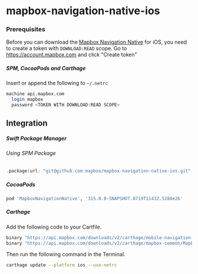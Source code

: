 # mapbox-navigation-native-ios

### Prerequisites

Before you can download the [Mapbox Navigation Native](https://github.com/mapbox/mapbox-navigation-native) for iOS, you need to create a token with `DOWNLOAD:READ` scope.
Go to https://account.mapbox.com and click "Create token"

##### SPM, CocoaPods and Carthage
Insert or append the following to `~/.netrc`

```bash
machine api.mapbox.com
  login mapbox
  password <TOKEN WITH DOWNLOAD:READ SCOPE>
```

## Integration

##### Swift Package Manager

###### Using SPM Package

```swift
.package(url: "git@github.com:mapbox/mapbox-navigation-native-ios.git", from: "315.0.0-SNAPSHOT.0719T1143Z.5288e26"),
```

##### CocoaPods

```ruby
pod 'MapboxNavigationNative', '315.0.0-SNAPSHOT.0719T1143Z.5288e26'
```

##### Carthage

Add the following code to your Cartfile.

```bash
binary "https://api.mapbox.com/downloads/v2/carthage/mobile-navigation-native/MapboxNavigationNative.json" == 315.0.0-SNAPSHOT.0719T1143Z.5288e26
binary "https://api.mapbox.com/downloads/v2/carthage/mapbox-common/MapboxCommon-ios.json" == 24.6.0-beta.1
```

Then run the following command in the Terminal.
```bash
carthage update --platform ios --use-netrc
```
